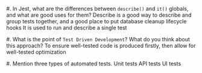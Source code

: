 #. In Jest, what are the differences between `describe()` and `it()` globals, and what are good uses for them?
    Describe is a good way to describe and group tests together, and a good place to put database cleanup lifecycle hooks
    It is used to run and describe a single test

#. What is the point of `Test Driven Development`? What do you think about this approach?
    To ensure well-tested code is produced firstly, then allow for well-tested optimization

#. Mention three types of automated tests.
    Unit tests
    API tests
    UI tests